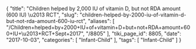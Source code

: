 {
    "title": "Children helped by 2,000 IU of vitamin D, but not RDA amount (600 IU) \u2013 RCT",
    "slug": "children-helped-by-2000-iu-of-vitamin-d-but-not-rda-amount-600-iu-rct",
    "aliases": [
        "/Children+helped+by+2000+IU+of+vitamin+D+but+not+RDA+amount+600+IU+\u2013+RCT+Sept+2017",
        "/8805"
    ],
    "tiki_page_id": 8805,
    "date": "2017-10-03",
    "categories": [
        "Infant-Child"
    ],
    "tags": [
        "Infant-Child"
    ]
}